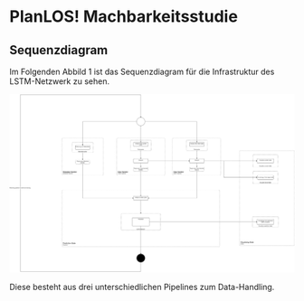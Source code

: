 # PlanLOS! Machbarkeitsstudie

## Sequenzdiagram

Im Folgenden Abbild 1 ist das Sequenzdiagram für die Infrastruktur des LSTM-Netzwerk zu sehen.

![Sequencediagram](finished_activity_diagram.drawio.png "Sequence diagram")

Diese besteht aus drei unterschiedlichen Pipelines zum Data-Handling.
